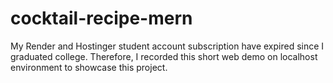 # cocktail-recipe-mern
My Render and Hostinger student account subscription have expired since I graduated college. Therefore, I recorded this short web demo on localhost environment to showcase this project. 
